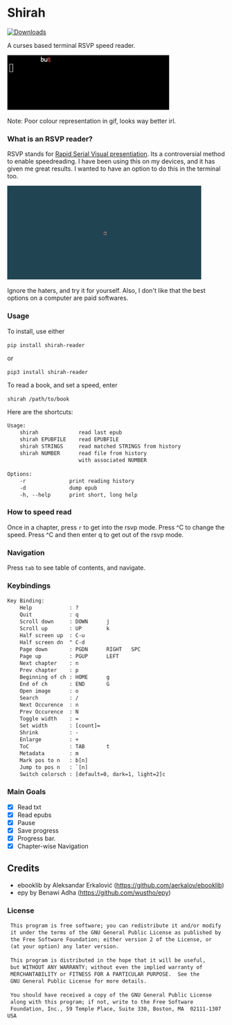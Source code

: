 # Shirah
[![Downloads](https://pepy.tech/badge/shirah-reader)](https://pepy.tech/project/shirah-reader)

A curses based terminal RSVP speed reader.

![Alt text](/assets/shirah.gif "Optional Title")

Note: Poor colour representation in gif, looks way better irl.

### What is an RSVP reader?
RSVP stands for [Rapid Serial Visual presentiation](https://en.wikipedia.org/wiki/Rapid_serial_visual_presentation).
Its a controversial method to enable speedreading. I have been using this on my devices, and it has given me great results. I wanted to have an option to do this in the terminal too.


![Alt text](/assets/speedread.gif "Optional Title")

Ignore the haters, and try it for yourself.
Also, I don't like that the best options on a computer are paid softwares.

### Usage
To install, use either 

```pip install shirah-reader```

or

```pip3 install shirah-reader```


To read a book, and set a speed, enter

```shirah /path/to/book```

Here are the shortcuts:
```
Usage:
    shirah             read last epub
    shirah EPUBFILE    read EPUBFILE
    shirah STRINGS     read matched STRINGS from history
    shirah NUMBER      read file from history
                       with associated NUMBER
                       
Options:
    -r              print reading history
    -d              dump epub
    -h, --help      print short, long help
```

### How to speed read
Once in a chapter, press `r` to get into the rsvp mode. Press ^C to change the speed. Press ^C and then enter q to get out of the rsvp mode.

### Navigation
Press `tab` to see table of contents, and navigate.


### Keybindings
```
Key Binding:
    Help            : ?
    Quit            : q
    Scroll down     : DOWN      j
    Scroll up       : UP        k
    Half screen up  : C-u
    Half screen dn  " C-d
    Page down       : PGDN      RIGHT   SPC
    Page up         : PGUP      LEFT
    Next chapter    : n
    Prev chapter    : p
    Beginning of ch : HOME      g
    End of ch       : END       G
    Open image      : o
    Search          : /
    Next Occurence  : n
    Prev Occurence  : N
    Toggle width    : =
    Set width       : [count]=
    Shrink          : -
    Enlarge         : +
    ToC             : TAB       t
    Metadata        : m
    Mark pos to n   : b[n]
    Jump to pos n   : `[n]
    Switch colorsch : [default=0, dark=1, light=2]c
```

### Main Goals
- [x] Read txt
- [x] Read epubs
- [x] Pause
- [x] Save progress
- [x] Progress bar.
- [x] Chapter-wise Navigation

## Credits
- ebooklib by Aleksandar Erkalović (https://github.com/aerkalov/ebooklib)
- epy by Benawi Adha (https://github.com/wustho/epy)

### License
```
 This program is free software; you can redistribute it and/or modify
 it under the terms of the GNU General Public License as published by
 the Free Software Foundation; either version 2 of the License, or
 (at your option) any later version.

 This program is distributed in the hope that it will be useful,
 but WITHOUT ANY WARRANTY; without even the implied warranty of
 MERCHANTABILITY or FITNESS FOR A PARTICULAR PURPOSE.  See the
 GNU General Public License for more details.

 You should have received a copy of the GNU General Public License
 along with this program; if not, write to the Free Software
 Foundation, Inc., 59 Temple Place, Suite 330, Boston, MA  02111-1307 USA
 ```
